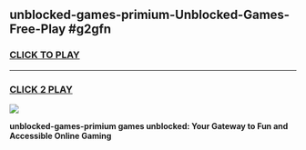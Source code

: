 
## unblocked-games-primium-Unblocked-Games-Free-Play #g2gfn
<h3>
<a href="https://us.freeplayer.one?title=unblocked-games-primium&ref=9M">CLICK TO PLAY</a></h3>
<hr>

<h3>
<a href="https://us.freeplayer.one?title=unblocked-games-primium&ref=9M">CLICK 2 PLAY</a>
  
</h3>

<a href="https://us.freeplayer.one?title=unblocked-games-primium&ref=9M"><img src="https://clearcache.store/games.png"></a>


**unblocked-games-primium games unblocked: Your Gateway to Fun and Accessible Online Gaming**
